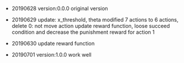 + 20190628
version:0.0.0 original version

+ 20190629
update: x_threshold, theta
modified 7 actions to 6 actions, delete 0: not move action
update reward function, loose succeed condition and decrease the punishment reward for action 1

+ 20190630
update reward function

+ 20190701
version:1.0.0 work well

